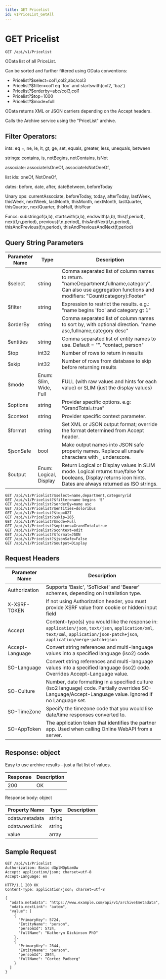 ```yaml
---
title: GET Pricelist
id: v1PriceList_GetAll
---
```


# GET Pricelist

```http
GET /api/v1/Pricelist
```

OData list of all PriceList.

Can be sorted and further filtered using OData conventions:

* Pricelist?$select=col1,col2,abc/col3
* Pricelist?$filter=col1 eq 'foo' and startswith(col2, 'baz')
* Pricelist?$orderby=abc/col3,col1
* Pricelist?$top=1000
* Pricelist?$mode=full


OData returns XML or JSON carriers depending on the Accept headers.


Calls the Archive service using the "PriceList" archive.


## Filter Operators: ##

ints: eq =, ne, le, lt, gt, ge, set, equals, greater, less, unequals, between

strings: contains, is, notBegins, notContains, isNot

associate: associateIsOneOf, associateIsNotOneOf,  

list ids: oneOf, NotOneOf, 

dates: before, date, after, dateBetween, beforeToday

Unary ops: currentAssociate, beforeToday, today, afterToday, lastWeek, thisWeek, nextWeek, lastMonth, thisMonth, nextMonth, lastQuarter, thisQuarter, nextQuarter, thisHalf, thisYear

Funcs: substringof(a,b), startswith(a,b), endswith(a,b), this(f,period), next(f,n,period), previous(f,n,period), thisAndNext(f,n,period), thisAndPrevious(f,n,period), thisAndPreviousAndNext(f,period)






## Query String Parameters

| Parameter Name | Type |  Description |
|----------------|------|--------------|
| $select | string |  Comma separated list of column names to return. "nameDepartment,fullname,category". Can also use aggregation functions and modifiers: "Count(category):Footer" |
| $filter | string |  Expression to restrict the results. e.g.: "name begins 'foo' and category gt 1" |
| $orderBy | string |  Comma separated list of column names to sort by, with optional direction. "name asc,fullname,category desc" |
| $entities | string |  Comma separated list of entity names to use. Default = "". "contact, person" |
| $top | int32 |  Number of rows to return in results |
| $skip | int32 |  Number of rows from database to skip before returning results |
| $mode | Enum: Slim, Wide, Full |  FULL (with raw values and hints for each value) or SLIM (just the display values) |
| $options | string |  Provider specific options. e.g: "GrandTotal=true" |
| $context | string |  Provider specific context parameter. |
| $format | string |  Set XML or JSON output format; override the format determined from Accept header. |
| $jsonSafe | bool |  Make output names into JSON safe property names. Replace all unsafe characters with _ underscore. |
| $output | Enum: Logical, Display |  Return Logical or Display values in SLIM mode. Logical returns true/false for booleans, Display returns icon hints. Dates are always returned as ISO strings. |

```http
GET /api/v1/Pricelist?$select=name,department,category/id
GET /api/v1/Pricelist?$filter=name begins 'S'
GET /api/v1/Pricelist?$orderBy=name asc
GET /api/v1/Pricelist?$entities=doloribus
GET /api/v1/Pricelist?$top=827
GET /api/v1/Pricelist?$skip=265
GET /api/v1/Pricelist?$mode=Full
GET /api/v1/Pricelist?$options=GrandTotal=true
GET /api/v1/Pricelist?$context=odit
GET /api/v1/Pricelist?$format=JSON
GET /api/v1/Pricelist?$jsonSafe=False
GET /api/v1/Pricelist?$output=Display
```


## Request Headers

| Parameter Name | Description |
|----------------|-------------|
| Authorization  | Supports 'Basic', 'SoTicket' and 'Bearer' schemes, depending on installation type. |
| X-XSRF-TOKEN   | If not using Authorization header, you must provide XSRF value from cookie or hidden input field |
| Accept         | Content-type(s) you would like the response in: `application/json`, `text/json`, `application/xml`, `text/xml`, `application/json-patch+json`, `application/merge-patch+json` |
| Accept-Language | Convert string references and multi-language values into a specified language (iso2) code. |
| SO-Language | Convert string references and multi-language values into a specified language (iso2) code. Overrides Accept-Language value. |
| SO-Culture | Number, date formatting in a specified culture (iso2 language) code. Partially overrides SO-Language/Accept-Language value. Ignored if no Language set. |
| SO-TimeZone | Specify the timezone code that you would like date/time responses converted to. |
| SO-AppToken | The application token that identifies the partner app. Used when calling Online WebAPI from a server. |


## Response: object

Easy to use archive results - just a flat list of values.

| Response | Description |
|----------------|-------------|
| 200 | OK |

Response body: object

| Property Name | Type |  Description |
|----------------|------|--------------|
| odata.metadata | string |  |
| odata.nextLink | string |  |
| value | array |  |

## Sample Request

```http!
GET /api/v1/Pricelist
Authorization: Basic dGplMDpUamUw
Accept: application/json; charset=utf-8
Accept-Language: en
```

```http_
HTTP/1.1 200 OK
Content-Type: application/json; charset=utf-8

{
  "odata.metadata": "https://www.example.com/api/v1/archive$metadata",
  "odata.nextLink": "autem",
  "value": [
    {
      "PrimaryKey": 5724,
      "EntityName": "person",
      "personId": 5724,
      "fullName": "Katheryn Dickinson PhD"
    },
    {
      "PrimaryKey": 2844,
      "EntityName": "person",
      "personId": 2844,
      "fullName": "Cortez Padberg"
    }
  ]
}
```